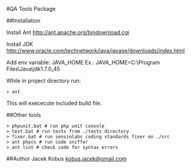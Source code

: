 #QA Tools Package

##Installation

Install Ant
http://ant.apache.org/bindownload.cgi

Install JDK
http://www.oracle.com/technetwork/java/javase/downloads/index.html

Add env variable: JAVA_HOME
Ex.: JAVA_HOME=C:\Program Files\Java\jdk1.7.0_45

While in project directory run:

    > ant

This will exececute included build file.

##Other tools

    > phpunit.bat # run php unit console
    > test.bat # run tests from ./tests directory
    > fixer.bat # run sensiolabs coding standards fixer on ./src
    > ant phpcs # run code sniffer
    > ant lint # check code for syntax errors

##Author
Jacek Kobus <kobus.jacek@gmail.com>